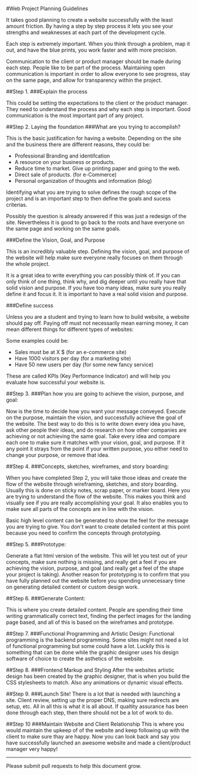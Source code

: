 #Web Project Planning Guidelines

It takes good planning to create a website successfully with the least amount friction. By having a step by step process it lets you see your strengths and weaknesses at each part of the development cycle.

Each step is extremely important. When you think through a problem, map it out, and have the blue prints, you work faster and with more precision.

Communication to the client or product manager should be made during each step. People like to be part of the process. Maintaining open communication is important in order to allow everyone to see progress, stay on the same page, and allow for transparency within the project.

##Step 1.
###Explain the process

This could be setting the expectations to the client or the product manager. They need to understand the process and why each step is important. Good communication is the most important part of any project.
	
##Step 2. Laying the foundation
###What are you trying to accomplish?

This is the basic justification for having a website. Depending on the site and the business there are different reasons, they could be:

* Professional Branding and identifcation
* A resource on your business or products.
* Reduce time to market. Give up printing paper and going to the web.
* Direct sale of products. (for e-Commerce)
* Personal organization of thoughts and information (blog)

Identifying what you are trying to solve defines the rough scope of the project and is an important step to then define the goals and sucess criterias.

Possibly the question is already answered if this was just a redesign of the site. Nevertheless it is good to go back to the roots and have everyone on the same page and working on the same goals.

###Define the Vision, Goal, and Purpose

This is an incredibly valuable step. Defining the vision, goal, and purpose of the website will help make sure everyone really focuses on them through the whole project.

It is a great idea to write everything you can possibly think of. If you can only think of one thing, think why, and dig deeper until you really have that solid vision and purpose. If you have too many ideas, make sure you really define it and focus it. It is important to have a real solid vision and purpose.

###Define success

Unless you are a student and trying to learn how to build website, a website should pay off. Paying off must not necessarily mean earning money, it can mean different things for different types of websites:

Some examples could be:

* Sales must be at X $ (for an e-commerce site)
* Have 1000 visitors per day (for a marketing site)
* Have 50 new users per day (for some new fancy service)

These are called KPIs (Key Performance Indicator) and will help you evaluate how successful your website is.

##Step 3.
###Plan how you are going to achieve the vision, purpose, and goal:

Now is the time to decide how you want your message conveyed. Execute on the purpose, maintain the vision, and successfully achieve the goal of the website. The best way to do this is to write down every idea you have, ask other people their ideas, and do research on how other companies are achieving or not achieving the same goal. Take every idea and compare each one to make sure it matches with your vision, goal, and purpose. If it any point it strays from the point if your written purpose, you either need to change your purpose, or remove that idea.

##Step 4.
###Concepts, sketches, wireframes, and story boarding:

When you have completed Step 2, you will take those ideas and create the flow of the website through wireframing, sketches, and story boarding. Usually this is done on sticky notes, scrap paper, or marker board. Here you are trying to understand the flow of the website. This makes you think and visually see if you are really accomplishing your goal. It also enables you to make sure all parts of the concepts are in line with the vision.

Basic high level content can be generated to show the feel for the message you are trying to give. You don't want to create detailed content at this point because you need to confirm the concepts through prototyping.

##Step 5.
###Prototype:

Generate a flat html version of the website. This will let you test out of your concepts, make sure nothing is missing, and really get a feel if you are achieving the vision, purpose, and goal (and really get a feel of the shape your project is taking). Another reason for prototyping is to confirm that you have fully planned out the website before you spending unnecessary time on generating detailed content or custom design work.

##Step 6.
###Generate Content:

This is where you create detailed content. People are spending their time writing grammatically correct text, finding the perfect images for the landing page based, and all of this is based on the wireframes and prototype.

##Step 7.
###Functional Programming and Artistic Design:
Functional programming is the backend programming. Some sites might not need a lot of functional programming but some could have a lot. Luckily this is something that can be done while the graphic designer uses his design software of choice to create the asthetics of the website.

##Step 8.
###Frontend Markup and Styling
After the websites artistic design has been created by the graphic designer, that is when you build the CSS stylesheets to match. Also any animations or dynamic visual effects.

##Step 9.
###Launch Site!
There is a lot that is needed with launching a site. Client review, setting up the proper DNS, making sure redirects are setup, etc. All in all this is what it is all about. If qualtity assurance has been done through each step, then there should not be a lot of work to do.

##Step 10
###Maintain Website and Client Relationship
This is where you would maintain the upkeep of of the website and keep following up with the client to make sure thay are happy. Now you can look back and say you have successfully launched an awesome website and made a client/product manager very happy!

----------

Please submit pull requests to help this document grow.

